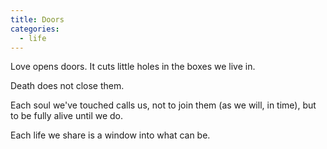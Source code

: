 ```yaml
---
title: Doors
categories:
  - life
---
```


Love opens doors.
It cuts little holes
in the boxes we live in.

Death
does not close them.

Each soul we've touched
calls us,
not to join them
(as we will, in time),
but to be fully alive
until we do.

Each life we share
is a window
into what can be.
